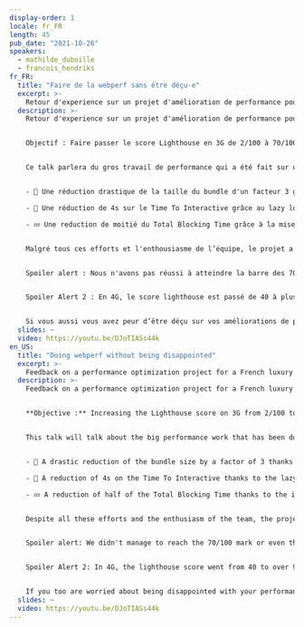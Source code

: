 ```yaml
---
display-order: 1
locale: fr_FR
length: 45
pub_date: "2021-10-26"
speakers:
  - mathilde_duboille
  - francois_hendriks
fr_FR:
  title: "Faire de la webperf sans être déçu·e"
  excerpt: >-
    Retour d'experience sur un projet d'amélioration de performance pour un géant de e-commerce du luxe français.
  description: >-
    Retour d'experience sur un projet d'amélioration de performance pour un géant de e-commerce du luxe français.


    Objectif : Faire passer le score Lighthouse en 3G de 2/100 à 70/100. Ambitieux 🧐 ? Et oui... Mais avec une équipe de choc de 3 développeurs à temps plein sur le projet 🧑🏽‍💻👩🏼‍💻!


    Ce talk parlera du gros travail de performance qui a été fait sur un site SSR en NextJS, notamment avec :


    - 🌳 Une réduction drastique de la taille du bundle d'un facteur 3 grâce à du tree shaking et une chasse aux dépendances dupliquées dans un mono-repo.

    - 🤖 Une réduction de 4s sur le Time To Interactive grâce au lazy loading de nos pages mais aussi de nos composants React, tout ca sans impacter le SEO.

    - 💤 Une reduction de moitié du Total Blocking Time grâce à la mise en place d'une solution de Lazy Hydrating.


    Malgré tous ces efforts et l'enthousiasme de l’équipe, le projet a été marqué par de nombreux moments de déception. 


    Spoiler alert : Nous n'avons pas réussi à atteindre la barre des 70/100 ni même la barre des 20/100 en 3G. 


    Spoiler Alert 2 : En 4G, le score lighthouse est passé de 40 à plus de 95 /100 🎉. Les clients ont remarqué l'énorme amélioration de la performance du site et étaient donc très satisfaits.


    Si vous aussi vous avez peur d’être déçu sur vos améliorations de performance, ce talk vous donnera de précieux conseils pour savourer au maximum tous vos efforts.
  slides: ~
  video: https://youtu.be/DJoTIASs44k
en_US:
  title: "Doing webperf without being disappointed"
  excerpt: >-
    Feedback on a performance optimization project for a French luxury e-commerce giant.
  description: >-
    Feedback on a performance optimization project for a French luxury e-commerce giant.


    **Objective :** Increasing the Lighthouse score on 3G from 2/100 to 70/100. Ambitious 🧐 ? Oh yeah… But with a crack team of 3 full time developers on the project 🧑🏽‍💻👩🏼‍💻!


    This talk will talk about the big performance work that has been done on an SSR site in NextJS, including:


    - 🌳 A drastic reduction of the bundle size by a factor of 3 thanks to tree shaking and a hunt for duplicated dependencies in a mono-repo.

    - 🤖 A reduction of 4s on the Time To Interactive thanks to the lazy loading of our pages but also of our React components, all this without impacting the SEO.

    - 💤 A reduction of half of the Total Blocking Time thanks to the implementation of a Lazy Hydrating solution.


    Despite all these efforts and the enthusiasm of the team, the project was marked by many moments of disappointment. 


    Spoiler alert: We didn't manage to reach the 70/100 mark or even the 20/100 mark in 3G. 


    Spoiler Alert 2: In 4G, the lighthouse score went from 40 to over 95 /100 🎉. Customers noticed the huge improvement in site performance and were therefore very satisfied.


    If you too are worried about being disappointed with your performance improvements, this talk will give you valuable tips on how to make the most of your efforts.
  slides: ~
  video: https://youtu.be/DJoTIASs44k
---
```

